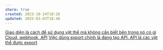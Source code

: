 ```yaml
---
share: true
created: 2023-10-24T18:26
updated: 2025-03-03T18:48
---
```

[Giao diện là cách để sử dụng vật thể mà không cần biết bên trong nó có gì](./Giao%20di%E1%BB%87n%20l%C3%A0%20c%C3%A1ch%20%C4%91%E1%BB%83%20s%E1%BB%AD%20d%E1%BB%A5ng%20v%E1%BA%ADt%20th%E1%BB%83%20m%C3%A0%20kh%C3%B4ng%20c%E1%BA%A7n%20bi%E1%BA%BFt%20b%C3%AAn%20trong%20n%C3%B3%20c%C3%B3%20g%C3%AC.md)
[Cloud, webhook, API](../../../Cloud,%20webhook,%20API/index.md)
[Việc dùng export chính là đang tạo API. API là các vật thể được export](./Vi%E1%BB%87c%20d%C3%B9ng%20export%20ch%C3%ADnh%20l%C3%A0%20%C4%91ang%20t%E1%BA%A1o%20API.%20API%20l%C3%A0%20c%C3%A1c%20v%E1%BA%ADt%20th%E1%BB%83%20%C4%91%C6%B0%E1%BB%A3c%20export.md)